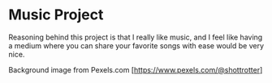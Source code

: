 # Music Project #

Reasoning behind this project is that I really like music, and I feel like having a medium where you can share your favorite songs with ease would be very nice. 

Background image from Pexels.com [https://www.pexels.com/@shottrotter]